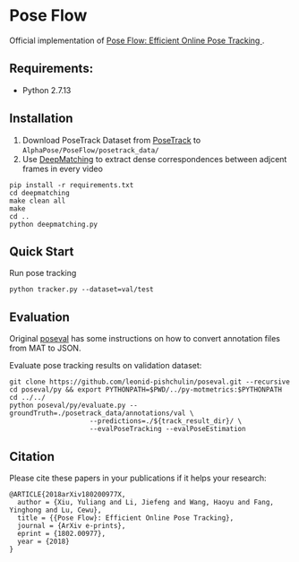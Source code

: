 # Pose Flow

Official implementation of [Pose Flow: Efficient Online Pose Tracking ](https://arxiv.org/abs/1802.00977).

## Requirements:

- Python 2.7.13

## Installation

1. Download PoseTrack Dataset from [PoseTrack](https://posetrack.net/) to `AlphaPose/PoseFlow/posetrack_data/`
2. Use [DeepMatching](http://lear.inrialpes.fr/src/deepmatching/) to extract dense correspondences between adjcent frames in every video

```shell
pip install -r requirements.txt
cd deepmatching
make clean all
make
cd ..
python deepmatching.py
```
## Quick Start

Run pose tracking
```shell
python tracker.py --dataset=val/test
```
## Evaluation

Original [poseval](https://github.com/leonid-pishchulin/poseval) has some instructions on how to convert annotation files from MAT to JSON.

Evaluate pose tracking results on validation dataset:

```shell
git clone https://github.com/leonid-pishchulin/poseval.git --recursive
cd poseval/py && export PYTHONPATH=$PWD/../py-motmetrics:$PYTHONPATH
cd ../../
python poseval/py/evaluate.py --groundTruth=./posetrack_data/annotations/val \
                    --predictions=./${track_result_dir}/ \
                    --evalPoseTracking --evalPoseEstimation
```
## Citation

Please cite these papers in your publications if it helps your research:

    @ARTICLE{2018arXiv180200977X,
      author = {Xiu, Yuliang and Li, Jiefeng and Wang, Haoyu and Fang, Yinghong and Lu, Cewu},
      title = {{Pose Flow}: Efficient Online Pose Tracking},
      journal = {ArXiv e-prints},
      eprint = {1802.00977},
      year = {2018}
    }



